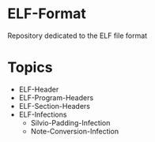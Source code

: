 # ELF-Format
Repository dedicated to the ELF file format

Topics
======
- ELF-Header
- ELF-Program-Headers
- ELF-Section-Headers
- ELF-Infections
	- Silvio-Padding-Infection
	- Note-Conversion-Infection
